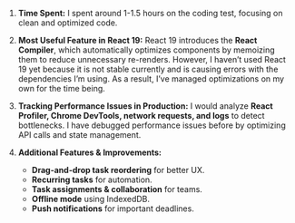 1. **Time Spent:** I spent around 1-1.5 hours on the coding test, focusing on clean and optimized code.  

2. **Most Useful Feature in React 19:** React 19 introduces the **React Compiler**, which automatically optimizes components by memoizing them to reduce unnecessary re-renders. However, I haven’t used React 19 yet because it is not stable currently and is causing errors with the dependencies I’m using. As a result, I’ve managed optimizations on my own for the time being. 

3. **Tracking Performance Issues in Production:** I would analyze **React Profiler, Chrome DevTools, network requests, and logs** to detect bottlenecks. I have debugged performance issues before by optimizing API calls and state management.  

4. **Additional Features & Improvements:**  
   - **Drag-and-drop task reordering** for better UX.  
   - **Recurring tasks** for automation.  
   - **Task assignments & collaboration** for teams.  
   - **Offline mode** using IndexedDB.  
   - **Push notifications** for important deadlines.

